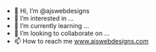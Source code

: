 - 👋 Hi, I’m @ajswebdesigns
- 👀 I’m interested in ...
- 🌱 I’m currently learning ...
- 💞️ I’m looking to collaborate on ...
- 📫 How to reach me www.ajswebdesigns.com


<!---
ajswebdesigns/ajswebdesigns is a ✨ special ✨ repository because its `README.md` (this file) appears on your GitHub profile.
You can click the Preview link to take a look at your changes.
--->
